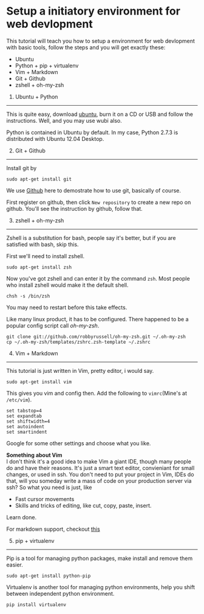 Setup a initiatory environment for web devlopment
============================================

This tutorial will teach you how to setup a environment for web devlopment with basic tools, follow the steps and you will get exactly these:

* Ubuntu
* Python + pip + virtualenv
* Vim + Markdown
* Git + Github
* zshell + oh-my-zsh

1. Ubuntu + Python
------------------

This is quite easy, download [ubuntu][1], burn it on a CD or USB and follow the instructions. Well, and you may use wubi also.

Python is contained in Ubuntu by default. In my case, Python 2.7.3 is distributed with Ubuntu 12.04 Desktop.

2. Git + Github
---------------
Install git by
	
	sudo apt-get install git

We use [Github][3] here to demostrate how to use git, basically of course.

First register on github, then click `New repository` to create a new repo on github. You'll see the instruction by github, follow that.

3. zshell + oh-my-zsh
---------------------

Zshell is a substitution for bash, people say it's better, but if you are satisfied with bash, skip this.

First we'll need to install zshell.

	sudo apt-get install zsh

Now you've got zshell and can enter it by the command `zsh`. Most people who install zshell would make it the default shell.

	chsh -s /bin/zsh

You may need to restart before this take effects.

Like many linux product, it has to be configured. There happened to be a popular config script call *oh-my-zsh*.

	git clone git://github.com/robbyrussell/oh-my-zsh.git ~/.oh-my-zsh
	cp ~/.oh-my-zsh/templates/zshrc.zsh-template ~/.zshrc

4. Vim + Markdown
-----------------
This tutorial is just written in Vim, pretty editor, i would say.

	sudo apt-get install vim

This gives you vim and config then. Add the following to `vimrc`(Mine's at `/etc/vim`).

	set tabstop=4
	set expandtab
	set shiftwidth=4
	set autoindent
	set smartindent

Google for some other settings and choose what you like.

**Something about Vim**  
I don't think it's a good idea to make Vim a giant IDE, though many people do and have their reasons. It's just a smart text editor, convieniant for small changes, or used in ssh. You don't need to put your project in Vim, IDEs do that, will you someday write a mass of code on your production server via ssh?
So what you need is just, like

* Fast cursor movements
* Skills and tricks of editing, like cut, copy, paste, insert.

Learn done.

For markdown support, checkout [this][2]

5. pip + virtualenv
-------------------
Pip is a tool for managing python packages, make install and remove them easier.
	
	sudo apt-get install python-pip

Virtualenv is another tool for managing python environments, help you shift between independent python environment.

	pip install virtualenv

[1]: http://www.ubuntu.com/ "Ubuntu"
[2]: https://github.com/plasticboy/vim-markdown "vim-markdown"
[3]: https://github.com/ "Github"
